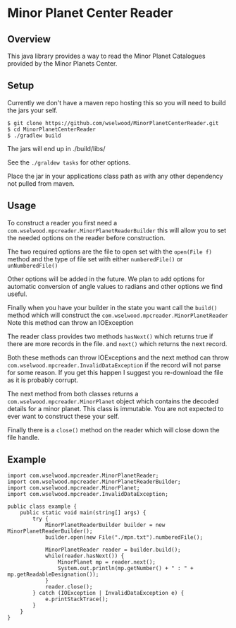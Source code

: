 # Minor Planet Center Reader #

## Overview ##
This java library provides a way to read the Minor Planet Catalogues provided by the Minor Planets Center.

## Setup ##

Currently we don't have a maven repo hosting this so you will need to build the jars your self.
```
$ git clone https://github.com/wselwood/MinorPlanetCenterReader.git
$ cd MinorPlanetCenterReader
$ ./gradlew build
```

The jars will end up in ./build/libs/

See the ```./graldew tasks``` for other options.
 
Place the jar in your applications class path as with any other dependency not pulled from maven.

## Usage ##

To construct a reader you first need a ```com.wselwood.mpcreader.MinorPlanetReaderBuilder``` this will allow you to set the needed options on the reader before construction.

The two required options are the file to open set with the ```open(File f)``` method and the type of file set with either ```numberedFile()``` or ```unNumberedFile()```

Other options will be added in the future. We plan to add options for automatic conversion of angle values to radians and other options we find useful.

Finally when you have your builder in the state you want call the ```build()``` method which will construct the ```com.wselwood.mpcreader.MinorPlanetReader``` Note this method can throw an IOException

The reader class provides two methods ```hasNext()``` which returns true if there are more records in the file. and ```next()``` which returns the next record.

Both these methods can throw IOExceptions and the next method can throw ```com.wselwood.mpcreader.InvalidDataException``` if the record will not parse for some reason. If you get this happen I suggest you re-download the file as it is probably corrupt.

The next method from both classes returns a ```com.wselwood.mpcreader.MinorPlanet``` object which contains the decoded details for a minor planet. This class is immutable. You are not expected to ever want to construct these your self.

Finally there is a ```close()``` method on the reader which will close down the file handle.

## Example ##

```
import com.wselwood.mpcreader.MinorPlanetReader;
import com.wselwood.mpcreader.MinorPlanetReaderBuilder;
import com.wselwood.mpcreader.MinorPlanet;
import com.wselwood.mpcreader.InvalidDataException;

public class example {
    public static void main(string[] args) {
        try {
            MinorPlanetReaderBuilder builder = new MinorPlanetReaderBuilder();
            builder.open(new File("./mpn.txt").numberedFile();

            MinorPlanetReader reader = builder.build();
            while(reader.hasNext()) {
                MinorPlanet mp = reader.next();
                System.out.println(mp.getNumber() + " : " + mp.getReadableDesignation());
            }
            reader.close();
        } catch (IOException | InvalidDataException e) {
            e.printStackTrace();
        }
    }
}
```
